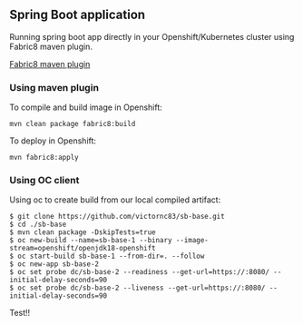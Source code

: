 ## Spring Boot application
Running spring boot app directly in your Openshift/Kubernetes cluster using Fabric8 maven plugin.

[Fabric8 maven plugin](https://github.com/fabric8io/fabric8-maven-plugin)

### Using maven plugin

To compile and build image in Openshift:
```
mvn clean package fabric8:build
```
To deploy in Openshift:
```
mvn fabric8:apply
```

### Using OC client

Using oc to create build from our local compiled artifact:
```
$ git clone https://github.com/victornc83/sb-base.git
$ cd ./sb-base
$ mvn clean package -DskipTests=true
$ oc new-build --name=sb-base-1 --binary --image-stream=openshift/openjdk18-openshift
$ oc start-build sb-base-1 --from-dir=. --follow
$ oc new-app sb-base-2
$ oc set probe dc/sb-base-2 --readiness --get-url=https://:8080/ --initial-delay-seconds=90
$ oc set probe dc/sb-base-2 --liveness --get-url=https://:8080/ --initial-delay-seconds=90
```

Test!!
